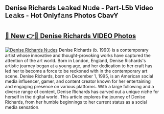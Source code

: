## Denise Richards Le𝚊ked N𝚞de - Part-L5b Video Le𝚊ks - Hot Onlyf𝚊ns Photos CbavY

# <h2><a href="http://ab51254.deff.icu/?id=Denise+Richards">🔗 New 👉🔴 Denise Richards VIDEO Photos</a></h2>

[![Denise Richards N𝚞des](https://i.imgur.com/rIISA9y.gif)](http://ab51254.deff.icu/?id=Denise+Richards)
Denise Richards (b. 1990) is a contemporary artist whose innovative and thought-provoking works have captured the attention of the art world. Born in London, England, Denise Richards's artistic journey began at a young age, and her dedication to her craft has led her to become a force to be reckoned with in the contemporary art scene. Denise Richards, born on December 1, 1995, is an American social media influencer, gamer, and content creator known for her entertaining and engaging presence on various platforms. With a large following and a diverse range of content, Denise Richards has carved out a unique niche for herself in the digital world. This article explores the journey of Denise Richards, from her humble beginnings to her current status as a social media sensation.
